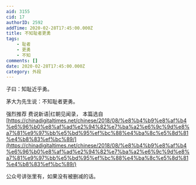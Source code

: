 ```yaml
---
aid: 3155
cid: 17
authorID: 2592
addTime: 2020-02-28T17:45:00.000Z
title: 不知耻者更勇
tags:
    - 耻者
    - 更勇
    - 不知
comments: []
date: 2020-02-28T17:45:00.000Z
category: 外段
---
```


子曰：知耻近乎勇。

茅大为先生说：不知耻者更勇。

强烈推荐 费说新语|红朝见闻录， 本篇选自 [https://chinadigitaltimes.net/chinese/2018/08/%e8%b4%b9%e8%af%b4%e6%96%b0%e8%af%ad%e2%94%82%e7%ba%a2%e6%9c%9d%e8%a7%81%e9%97%bb%e5%bd%95%ef%bc%88%e4%ba%8c%e5%8d%81%e4%b8%83%ef%bc%89/](https://chinadigitaltimes.net/chinese/2018/08/%e8%b4%b9%e8%af%b4%e6%96%b0%e8%af%ad%e2%94%82%e7%ba%a2%e6%9c%9d%e8%a7%81%e9%97%bb%e5%bd%95%ef%bc%88%e4%ba%8c%e5%8d%81%e4%b8%83%ef%bc%89/)

公众号讲张里有，如果没有被删减的话。
